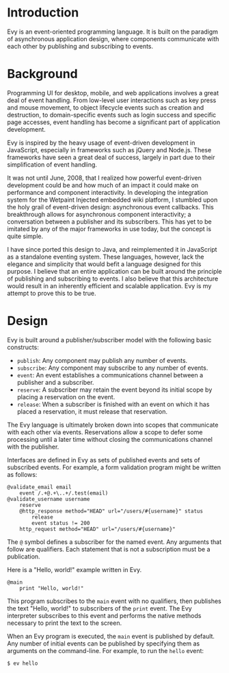 # Introduction ###########################################################

Evy is an event-oriented programming language. It is built on the paradigm
of asynchronous application design, where components communicate with each
other by publishing and subscribing to events.

# Background #############################################################

Programming UI for desktop, mobile, and web applications involves a great
deal of event handling. From low-level user interactions such as key press
and mouse movement, to object lifecycle events such as creation and
destruction, to domain-specific events such as login success and specific
page accesses, event handling has become a significant part of application
development.

Evy is inspired by the heavy usage of event-driven development in
JavaScript, especially in frameworks such as jQuery and Node.js. These
frameworks have seen a great deal of success, largely in part due to their
simplification of event handling.

It was not until June, 2008, that I realized how powerful event-driven
development could be and how much of an impact it could make on performance
and component interactivity. In developing the integration system for the
Wetpaint Injected embedded wiki platform, I stumbled upon the holy grail
of event-driven design: asynchronous event callbacks. This breakthrough
allows for asynchronous component interactivity; a conversation between
a publisher and its subscribers. This has yet to be imitated by any of
the major frameworks in use today, but the concept is quite simple.

I have since ported this design to Java, and reimplemented it in
JavaScript as a standalone eventing system. These languages, however, lack
the elegance and simplicity that would befit a language designed for this
purpose. I believe that an entire application can be built around the
principle of publishing and subscribing to events. I also believe that
this architecture would result in an inherently efficient and scalable
application. Evy is my attempt to prove this to be true.

# Design ##############################################################

Evy is built around a publisher/subscriber model with the following
basic constructs:

 * `publish`: Any component may publish any number of events.
 * `subscribe`: Any component may subscribe to any number of events.
 * `event`: An event establishes a communications channel between a
   publisher and a subscriber.
 * `reserve`: A subscriber may retain the event beyond its initial
   scope by placing a reservation on the event.
 * `release`: When a subscriber is finished with an event on which
   it has placed a reservation, it must release that reservation.

The Evy language is ultimately broken down into scopes that communicate
with each other via events. Reservations allow a scope to defer some
processing until a later time without closing the communications channel
with the publisher.

Interfaces are defined in Evy as sets of published events and sets of
subscribed events. For example, a form validation program might be
written as follows:

    @validate_email email
        event /.+@.+\..+/.test(email)
    @validate_username username
        reserve
        @http_response method="HEAD" url="/users/#{username}" status
            release
            event status != 200
        http_request method="HEAD" url="/users/#{username}"

The `@` symbol defines a subscriber for the named event. Any arguments
that follow are qualifiers. Each statement that is not a subscription
must be a publication.

Here is a "Hello, world!" example written in Evy.

    @main
        print "Hello, world!"

This program subscribes to the `main` event with no qualifiers, then
publishes the text "Hello, world!" to subscribers of the `print` event.
The Evy interpreter subscribes to this event and performs the native
methods necessary to print the text to the screen.

When an Evy program is executed, the `main` event is published by default.
Any number of initial events can be published by specifying them as
arguments on the command-line. For example, to run the `hello` event:

    $ ev hello

    